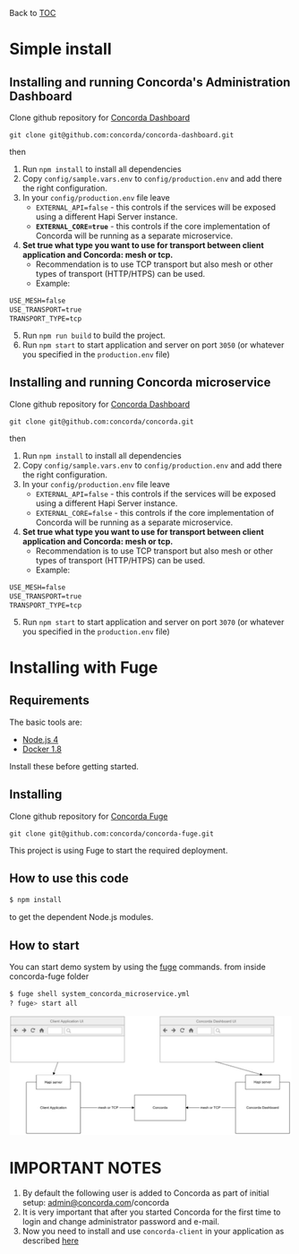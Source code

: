 Back to [TOC](../Readme.md)

# Simple install

## Installing and running Concorda's Administration Dashboard

Clone github repository for [Concorda Dashboard](https://github.com/concorda/concorda-dashboard)

```
git clone git@github.com:concorda/concorda-dashboard.git
```

then

1. Run `npm install` to install all dependencies
2. Copy `config/sample.vars.env` to `config/production.env` and add there the right configuration.
3. In your `config/production.env` file leave 
   * `EXTERNAL_API=false` - this controls if the services will be exposed using a different Hapi Server instance.
   * **`EXTERNAL_CORE=true`** - this controls if the core implementation of Concorda will be running as a separate microservice.
4. **Set true what type you want to use for transport between client application and Concorda: mesh or tcp.**
   * Recommendation is to use TCP transport but also mesh or other types of transport (HTTP/HTPS) can be used.
   * Example:
   
```
USE_MESH=false   
USE_TRANSPORT=true   
TRANSPORT_TYPE=tcp
```
   
5. Run `npm run build` to build the project.
6. Run `npm start` to start application and server on port `3050` (or whatever you specified in the `production.env` file)


## Installing and running Concorda microservice

Clone github repository for [Concorda Dashboard](https://github.com/concorda/concorda)

```
git clone git@github.com:concorda/concorda.git
```

then

1. Run `npm install` to install all dependencies
2. Copy `config/sample.vars.env` to `config/production.env` and add there the right configuration.
3. In your `config/production.env` file leave 
   * `EXTERNAL_API=false` - this controls if the services will be exposed using a different Hapi Server instance.
   * `EXTERNAL_CORE=false` - this controls if the core implementation of Concorda will be running as a separate microservice.
4. **Set true what type you want to use for transport between client application and Concorda: mesh or tcp.**
   * Recommendation is to use TCP transport but also mesh or other types of transport (HTTP/HTPS) can be used.
   * Example:
   
```
USE_MESH=false   
USE_TRANSPORT=true   
TRANSPORT_TYPE=tcp
```
   
5. Run `npm start` to start application and server on port `3070` (or whatever you specified in the `production.env` file)


# Installing with Fuge

## Requirements

The basic tools are:

   * [Node.js 4](http://nodejs.org)
   * [Docker 1.8](http://docker.com)

Install these before getting started.

## Installing 

Clone github repository for [Concorda Fuge](https://github.com/concorda/concorda-fuge)

```
git clone git@github.com:concorda/concorda-fuge.git
```

This project is using Fuge to start the required deployment.

## How to use this code

```sh
$ npm install
```

to get the dependent Node.js modules.

## How to start

You can start demo system by using the [fuge](https://github.com/apparatus/fuge) commands.
from inside concorda-fuge folder

```sh
$ fuge shell system_concorda_microservice.yml
? fuge> start all
```

![Diagram](https://github.com/Concorda/docs/blob/master/img/concorda-microservice.jpeg)

IMPORTANT NOTES
===============

1. By default the following user is added to Concorda as part of initial setup: admin@concorda.com/concorda
2. It is very important that after you started Concorda for the first time to login and change administrator password and e-mail.
3. Now you need to install and use ```concorda-client``` in your application as described [here](./install-client.md)
